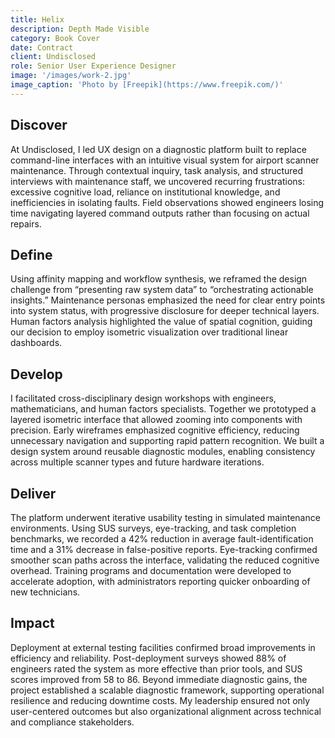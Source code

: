 ```yaml
---
title: Helix
description: Depth Made Visible
category: Book Cover
date: Contract
client: Undisclosed
role: Senior User Experience Designer
image: '/images/work-2.jpg'
image_caption: 'Photo by [Freepik](https://www.freepik.com/)'
---
```


## Discover  
At Undisclosed, I led UX design on a diagnostic platform built to replace command-line interfaces with an intuitive visual system for airport scanner maintenance. Through contextual inquiry, task analysis, and structured interviews with maintenance staff, we uncovered recurring frustrations: excessive cognitive load, reliance on institutional knowledge, and inefficiencies in isolating faults. Field observations showed engineers losing time navigating layered command outputs rather than focusing on actual repairs.
<!-- Insert image: contextual research notes -->

## Define  
Using affinity mapping and workflow synthesis, we reframed the design challenge from “presenting raw system data” to “orchestrating actionable insights.” Maintenance personas emphasized the need for clear entry points into system status, with progressive disclosure for deeper technical layers. Human factors analysis highlighted the value of spatial cognition, guiding our decision to employ isometric visualization over traditional linear dashboards.
<!-- Insert image: persona or workflow map -->

## Develop  
I facilitated cross-disciplinary design workshops with engineers, mathematicians, and human factors specialists. Together we prototyped a layered isometric interface that allowed zooming into components with precision. Early wireframes emphasized cognitive efficiency, reducing unnecessary navigation and supporting rapid pattern recognition. We built a design system around reusable diagnostic modules, enabling consistency across multiple scanner types and future hardware iterations.
<!-- Insert image: wireframe of isometric cutaway -->

## Deliver  
The platform underwent iterative usability testing in simulated maintenance environments. Using SUS surveys, eye-tracking, and task completion benchmarks, we recorded a 42% reduction in average fault-identification time and a 31% decrease in false-positive reports. Eye-tracking confirmed smoother scan paths across the interface, validating the reduced cognitive overhead. Training programs and documentation were developed to accelerate adoption, with administrators reporting quicker onboarding of new technicians.
<!-- Insert image: usability testing session or heatmap -->

## Impact  
Deployment at external testing facilities confirmed broad improvements in efficiency and reliability. Post-deployment surveys showed 88% of engineers rated the system as more effective than prior tools, and SUS scores improved from 58 to 86. Beyond immediate diagnostic gains, the project established a scalable diagnostic framework, supporting operational resilience and reducing downtime costs. My leadership ensured not only user-centered outcomes but also organizational alignment across technical and compliance stakeholders.
<!-- Insert image: final diagnostic UI mockup -->